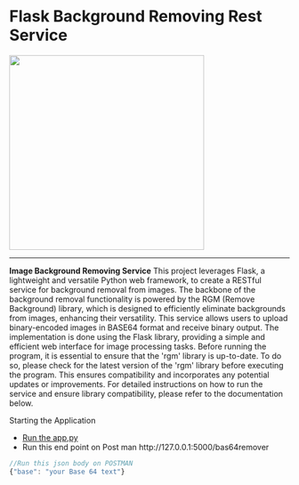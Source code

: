 # Flask Background Removing Rest Service
<img src="https://hotpot.ai/images/site/ai/background_remover/teaser.jpg" width="350px">

---

**Image Background Removing Service**
This project leverages Flask, a lightweight and versatile Python web framework, to create a RESTful service for background removal from images. The backbone of the background removal functionality is powered by the RGM (Remove Background) library, which is designed to efficiently eliminate backgrounds from images, enhancing their versatility.
This service allows users to upload binary-encoded images in BASE64 format and receive binary output. The implementation is done using the Flask library, providing a simple and efficient web interface for image processing tasks. Before running the program, it is essential to ensure that the 'rgm' library is up-to-date. To do so, please check for the latest version of the 'rgm' library before executing the program. This ensures compatibility and incorporates any potential updates or improvements. For detailed instructions on how to run the service and ensure library compatibility, please refer to the documentation below.


Starting the Application
<ul>
  <li ><a href="process/app.py">Run the app,py</a></li>
    <li> Run this end point on Post man http://127.0.0.1:5000/bas64remover </li>
</ul>

   ```javascript
//Run this json body on POSTMAN 
{"base": "your Base 64 text"}
```



 
